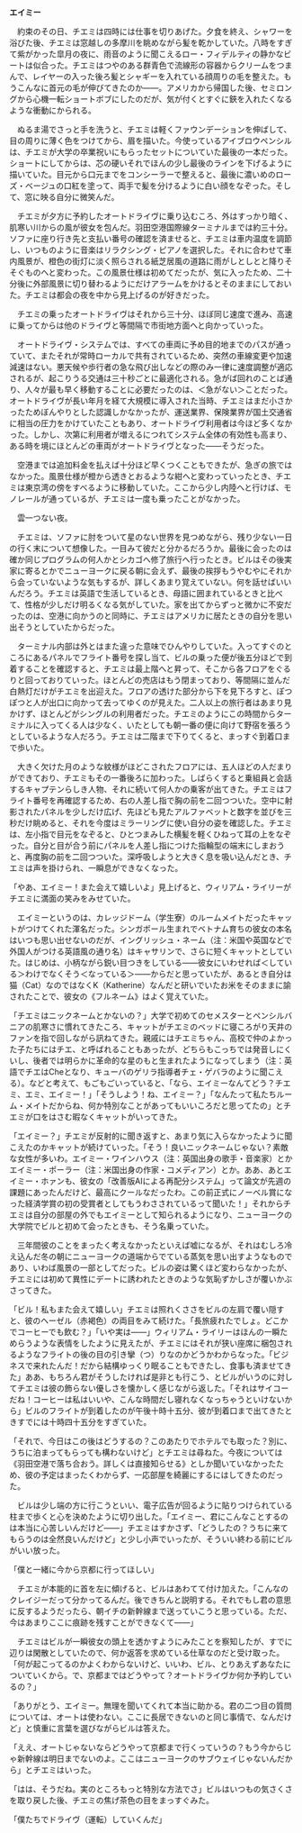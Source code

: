 
**エイミー**

　約束のその日、チエミは四時には仕事を切りあげた。夕食を終え、シャワーを浴びた後、チエミは窓越しの多摩川を眺めながら髪を乾かしていた。八時をすぎて紫がかった皐月の夜に、雨音のように聞こえるロー・フィデルティの静かなビートは似合った。チエミはつやのある群青色で流線形の容器からクリームをつまんで、レイヤーの入った後ろ髪とシャギーを入れている顔周りの毛を整えた。もうこんなに首元の毛が伸びてきたのか――。アメリカから帰国した後、セミロングから心機一転ショートボブにしたのだが、気が付くとすぐに鋏を入れたくなるような衝動にかられる。

　ぬるま湯でさっと手を洗うと、チエミは軽くファウンデーションを伸ばして、目の周りに薄く色をつけてから、眉を描いた。今使っているアイブロウペンシルは、チエミが大学の卒業祝いにもらったセットについていた最後の一本だった。ショートにしてからは、芯の硬いそれでほんの少し最後のラインを下げるように描いていた。目元から口元までをコンシーラーで整えると、最後に濃いめのローズ・ベージュの口紅を塗って、両手で髪を分けるように白い顔をなぞった。そして、窓に映る自分に微笑んだ。
 
　チエミが夕方に予約したオートドライヴに乗り込むころ、外はすっかり暗く、肌寒い川からの風が彼女を包んだ。羽田空港国際線ターミナルまでは約三十分。ソファに座り行き先と支払い番号の確認を済ませると、チエミは車内温度を調節し、いつものように音楽はリラクシング・ピアノを選択した。それに合わせて車内風景が、橙色の街灯に淡く照らされる紙芝居風の道路に雨がしとしとと降りそそぐものへと変わった。この風景仕様は初めてだったが、気に入ったため、二十分後に外部風景に切り替わるようにだけアラームをかけるとそのままにしておいた。チエミは都会の夜を中から見上げるのが好きだった。
 
　チエミの乗ったオートドライヴはそれから三十分、ほぼ同じ速度で進み、高速に乗ってからは他のドライヴと等間隔で市街地方面へと向かっていった。

　オートドライヴ・システムでは、すべての車両に予め目的地までのパスが通っていて、またそれが常時ローカルで共有されているため、突然の車線変更や加速減速はない。悪天候や歩行者の急な飛び出しなどの際のみ一律に速度調整が適応されるが、起こりうる交通は三十秒ごとに最適化される。急がば回れのことば通り、人々が最も早く移動することに必要だったのは、＜急がない＞ことだった。オートドライヴが長い年月を経て大規模に導入された当時、チエミはまだ小さかったためぼんやりとした認識しかなかったが、運送業界、保険業界が国土交通省に相当の圧力をかけていたこともあり、オートドライヴ利用者は今ほど多くなかった。しかし、次第に利用者が増えるにつれてシステム全体の有効性も高まり、ある時を境にほとんどの車両がオートドライヴとなった――そうだった。
 
　空港までは追加料金を払えば十分ほど早くつくこともできたが、急ぎの旅ではなかった。風景仕様が橙から透きとおるような紺へと変わっていったとき、チエミは東京湾の傍をすべるように移動していた。ここから少し内陸へと行けば、モノレールが通っているが、チエミは一度も乗ったことがなかった。 
 
　雲一つない夜。
 
　チエミは、ソファに肘をついて星のない世界を見つめながら、残り少ない一日の行く末について想像した。一目みて彼だと分かるだろうか。最後に会ったのは確か同じプログラムの何人かとシカゴへ修了旅行へ行ったとき。ビルはその後実家に寄るとかでニューヨークに戻る朝に会えず、最後の挨拶もうやむやにそれから会っていないような気もするが、詳しくあまり覚えていない。何を話せばいいんだろう。チエミは英語で生活しているとき、母語に囲まれているときと比べて、性格が少しだけ明るくなる気がしていた。家を出てからずっと微かに不安だったのは、空港に向かうのと同時に、チエミはアメリカに居たときの自分を思い出そうとしていたからだった。 

　ターミナル内部は外とはまた違った意味でひんやりしていた。入ってすぐのところにあるパネルでフライト番号を探し当て、ビルの乗った便が後五分ほどで到着することを確認すると、チエミは最上階へと昇って、そこから各フロアをぐるりと回っておりていった。ほとんどの売店はもう閉まっており、等間隔に並んだ白熱灯だけがチエミを出迎えた。フロアの透けた部分から下を見下ろすと、ぽつぽつと人が出口に向かって去ってゆくのが見えた。二人以上の旅行者はあまり見かけず、ほとんどがシングルの利用者だった。チエミのようにこの時間からターミナルに入ってくる人は少なく、いたとしても朝一番の便に向けて野宿を張ろうとしているような人だろう。チエミは二階まで下りてくると、まっすぐ到着口まで歩いた。
 
　大きく欠けた月のような紋様がほどこされたフロアには、五人ほどの人だまりができており、チエミもその一番後ろに加わった。しばらくすると乗組員と会話するキャプテンらしき人物、それに続いて何人かの乗客が出てきた。チエミはフライト番号を再確認するため、右の人差し指で胸の前を二回つついた。空中に射影されたパネルを少しだけ広げ、先ほども見たアルファベットと数字を並びを三秒だけ眺めると、それを今度はミラーリングに使い自分の姿を確認した。チエミは、左小指で目元をなぞると、ひとつまみした横髪を軽くひねって耳の上をなぞった。自分と目が合う前にパネルを人差し指につけた指輪型の端末にしまおうと、再度胸の前を二回つついた。深呼吸しようと大きく息を吸い込んだとき、チエミは声を掛けられ、一瞬息ができなくなった。

 「やあ、エイミー！また会えて嬉しいよ」見上げると、ウィリアム・ライリーがチエミに満面の笑みをみせていた。
  
　エイミーというのは、カレッジドーム（学生寮）のルームメイトだったキャットがつけてくれた渾名だった。シンガポール生まれでベトナム育ちの彼女の本名はいつも思い出せないのだが、イングリッシュ・ネーム（注：米国や英国などで外国人がつける英語風の通り名）はキャサリンで、さらに短くキャットとしていた。はじめは、小柄ながら鋭い目つきをしている――彼女にいわせれば＜している＞わけでなくそう＜なっている＞――からだと思っていたが、あるとき自分は猫（Cat）なのではなくK（Katherine）なんだと研いでいたお米をそのままに諭されたことで、彼女の《フルネーム》はよく覚えていた。
 
「チエミはニックネームとかないの？」大学で初めてのセメスターとペンシルバニアの肌寒さに慣れてきたころ、キャットがチエミのベッドに寝ころがり天井のファンを指で回しながら訊ねてきた。親戚にはチエミちゃん、高校で仲のよかった子たちにはチエ、と呼ばれることもあったが、どちらもこっちでは発音しにくいし、後者では明らかに革命的な星のもと生まれたようになってしまう（注：英語でチエはCheとなり、キューバのゲリラ指導者チェ・ゲバラのように聞こえる）。などと考えて、もごもごいっていると、「なら、エイミーなんてどう？チエミ、エミ、エイミー！」「そうしよう！ね、エイミー？」「なんたって私たちルーム・メイトだからね、何か特別なことがあってもいいころだと思ってたの」とチエミが口をはさむ暇なくキャットがいってきた。

「エイミー？」チエミが反射的に聞き返すと、あまり気に入らなかったように聞こえたのかキャットが続けていった。「そう！良いニックネームじゃない？素敵な女性が多いわ。エイミー・ワインハウス（注：英国出身の歌手・音楽家）とかエイミー・ポーラー（注：米国出身の作家・コメディアン）とか。ああ、あとエイミー・ホァンも、彼女の「改善版AIによる再配分システム」って論文が先週の課題にあったんだけど、最高にクールなだったわ。この前正式にノーベル賞になった経済学賞の初の受賞者としてもうわさされているって聞いた！」それからチエミは自分の部屋の外でもエイミーとして知られるようになり、ニューヨークの大学院でビルと初めて会ったときも、そう名乗っていた。

　三年間彼のことをまったく考えなかったといえば嘘になるが、それはむしろ冷え込んだ冬の朝にニューヨークの道端からでている蒸気を思い出すようなものであり、いわば風景の一部としてだった。ビルの姿は驚くほど変わらなかったが、チエミには初めて異性にデートに誘われたときのような気恥ずかしさが覆いかぶさってきた。
 
「ビル！私もまた会えて嬉しい」チエミは照れくささをビルの左肩で覆い隠すと、彼のヘーゼル（赤褐色）の両目をみて続けた。「長旅疲れたでしょ。どこかでコーヒーでも飲む？」「いや実は――」ウィリアム・ライリーはほんの一瞬ためらうような表情をしたように見えたが、チエミにはそれが狭い座席に梱包されるようなフライトの後の目の引き攣（つ）りなのかどうかわからなった。「ビジネスで来れたんだ！だから結構ゆっくり眠ることもできたし、食事も済ませてきた」ああ、もちろん君がそうしたければ是非とも行こう、とビルがいうのに対してチエミは彼の飾らない優しさを懐かしく感じながら返した。「それはサイコーだね！コーヒーは私はいいや、こんな時間だし寝れなくなっちゃうといけないから」ビルのフライトが到着したのが午後十時十五分、彼が到着口まで出てきたときすでには十時四十五分をすぎていた。

「それで、今日はこの後はどうするの？このあたりでホテルでも取った？別に、うちに泊まってもらっても構わないけど」とチエミは尋ねた。今夜については《羽田空港で落ち合おう。詳しくは直接知らせる》としか聞いていなかったため、彼の予定はまったくわからず、一応部屋を綺麗にするにはしてきたのだった。

　ビルは少し端の方に行こうといい、電子広告が回るように貼りつけられている柱まで歩くと心を決めたように切り出した。「エイミー、君にこんなことするのは本当に心苦しいんだけど――」チエミはすかさず、「どうしたの？うちに来てもらうのは全然良いんだけど」と少し小声でいったが、そういい終わる前にビルがいい放った。
 
「僕と一緒に今から京都に行ってほしい」

　チエミが本能的に首を左に傾げると、ビルはあわてて付け加えた。「こんなのクレイジーだって分かってるんだ。後できちんと説明する。それでもし君の意思に反するようだったら、朝イチの新幹線まで送っていこうと思っている。ただ、今はあまりここに痕跡を残すことができなくて――」

　チエミはビルが一瞬彼女の頭上を透かすようにみたことを察知したが、すでに辺りは閑散としていたので、何か返答を求めている仕草なのだと受け取った。「何が起こってるのかよくわからないけど、いいわ、ビル、とりあえずあなたについていくから。で、京都まではどうやって？オートドライヴか何か予約しているの？」
 
「ありがとう、エイミー。無理を聞いてくれて本当に助かる。君の二つ目の質問については、オートは使わない。ここに長居できないのと同じ事情で、なんだけど」と慎重に言葉を選びながらビルは答えた。

「ええ、オートじゃないならどうやって京都まで行くっていうの？もう今からじゃ新幹線は明日までないのよ。ここはニューヨークのサブウェイじゃないんだから」とチエミはいった。

「はは、そうだね。実のところもっと特別な方法でさ」ビルはいつもの気さくさを取り戻した後、チエミの焦げ茶色の目をまっすぐみた。

「僕たちでドライヴ（運転）していくんだ」
